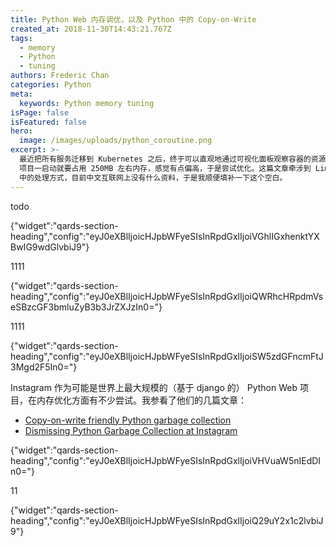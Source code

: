 ```yaml
---
title: Python Web 内存调优，以及 Python 中的 Copy-on-Write
created_at: 2018-11-30T14:43:21.767Z
tags:
  - memory
  - Python
  - tuning
authors: Frederic Chan
categories: Python
meta:
  keywords: Python memory tuning
isPage: false
isFeatured: false
hero:
  image: /images/uploads/python_coroutine.png
excerpt: >-
  最近把所有服务迁移到 Kubernetes 之后，终于可以直观地通过可视化面板观察容器的资源使用情况了。在看的时候发现自己写的 Python Web
  项目一启动就要占用 250MB 左右内存，感觉有点偏高，于是尝试优化。这篇文章牵涉到 Linux 的 CoW 在 Python
  中的处理方式，目前中文互联网上没有什么资料，于是我顺便填补一下这个空白。
---
```

todo

{"widget":"qards-section-heading","config":"eyJ0eXBlIjoicHJpbWFyeSIsInRpdGxlIjoiVGhlIGxhenktYXBwIG9wdGlvbiJ9"}

1111

{"widget":"qards-section-heading","config":"eyJ0eXBlIjoicHJpbWFyeSIsInRpdGxlIjoiQWRhcHRpdmVseSBzcGF3bmluZyB3b3JrZXJzIn0="}

1111

{"widget":"qards-section-heading","config":"eyJ0eXBlIjoicHJpbWFyeSIsInRpdGxlIjoiSW5zdGFncmFtJ3Mgd2F5In0="}

Instagram 作为可能是世界上最大规模的（基于 django 的） Python Web 项目，在内存优化方面有不少尝试。我参看了他们的几篇文章：

* [Copy-on-write friendly Python garbage collection](https://instagram-engineering.com/copy-on-write-friendly-python-garbage-collection-ad6ed5233ddf)
* [Dismissing Python Garbage Collection at Instagram](https://instagram-engineering.com/dismissing-python-garbage-collection-at-instagram-4dca40b29172)

{"widget":"qards-section-heading","config":"eyJ0eXBlIjoicHJpbWFyeSIsInRpdGxlIjoiVHVuaW5nIEdDIn0="}

11

{"widget":"qards-section-heading","config":"eyJ0eXBlIjoicHJpbWFyeSIsInRpdGxlIjoiQ29uY2x1c2lvbiJ9"}
